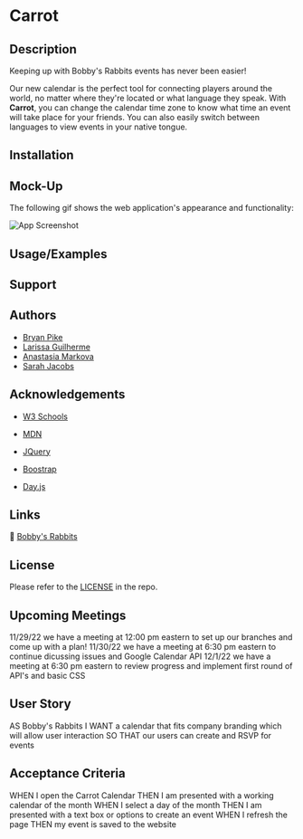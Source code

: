 
# Carrot
## Description
Keeping up with Bobby's Rabbits events has never been easier!

Our new calendar is the perfect tool for connecting players around the world, no matter where they're located or what language they speak. With **Carrot**, you can change the calendar time zone to know what time an event will take place for your friends. You can also easily switch between languages to view events in your native tongue.

## Installation

## Mock-Up

The following gif shows the web application's appearance and functionality:

![App Screenshot](./assets/images/demo.gif)

## Usage/Examples



## Support

<!-- For support, email larigens@gmail.com  -->

## Authors

- [Bryan Pike](https://github.com/thebobfather2)
- [Larissa Guilherme](https://github.com/larigens)
- [Anastasia Markova](https://github.com/mriya20)
- [Sarah Jacobs](https://github.com/sarahgjacobs)

## Acknowledgements

- [W3 Schools](https://www.w3schools.com)

- [MDN](https://developer.mozilla.org/en-US/)
  
- [JQuery](https://api.jquery.com/)

- [Boostrap](https://getbootstrap.com/docs/5.2/getting-started/introduction/)
  
- [Day.js](https://day.js.org/docs/en/display/format)

## Links

🔗 [Bobby's Rabbits](https://www.bobbyrabbits.com/)

## License

Please refer to the [LICENSE](https://choosealicense.com/licenses/mit/) in the repo.

## Upcoming Meetings
11/29/22 we have a meeting at 12:00 pm eastern to set up our branches and come up with a plan!
11/30/22 we have a meeting at 6:30 pm eastern to continue dicussing issues and Google Calendar API
12/1/22 we have a meeting at 6:30 pm eastern to review progress and implement first round of API's and basic CSS

## User Story

AS Bobby's Rabbits
I WANT a calendar that fits company branding which will allow user interaction
SO THAT our users can create and RSVP for events

## Acceptance Criteria
WHEN I open the Carrot Calendar
THEN I am presented with a working calendar of the month
WHEN I select a day of the month
THEN I am presented with a text box or options to create an event
WHEN I refresh the page
THEN my event is saved to the website
